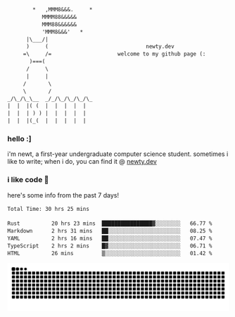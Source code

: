 ```txt
        *   ,MMM8&&&.     *
           MMMM88&&&&&
           MMM88&&&&&&
           'MMM8&&&'   *
      |\___/|
      )     (                               newty.dev
     =\     /=                     welcome to my github page (:
       )===(
      /     \
      |     |
     /       \
     \       /
_/\_/\_\__  _/_/\_/\_/\_/\_
|  |  |( (  |  |  |  |  |
|  |  | ) ) |  |  |  |  |
|  |  |(_(  |  |  |  |  |
```

### hello :]

i'm newt, a first-year undergraduate computer science student. sometimes i like to write; when i do, you can find it @ [newty.dev](https://newty.dev)

### i like code 🦊

here's some info from the past 7 days!

<!--START_SECTION:waka-->

```txt
Total Time: 30 hrs 25 mins

Rust          20 hrs 23 mins  ████████████████▓░░░░░░░░   66.77 %
Markdown      2 hrs 31 mins   ██░░░░░░░░░░░░░░░░░░░░░░░   08.25 %
YAML          2 hrs 16 mins   ██░░░░░░░░░░░░░░░░░░░░░░░   07.47 %
TypeScript    2 hrs 2 mins    █▓░░░░░░░░░░░░░░░░░░░░░░░   06.71 %
HTML          26 mins         ▒░░░░░░░░░░░░░░░░░░░░░░░░   01.42 %
```

<!--END_SECTION:waka-->

![snake commit graph](https://raw.githubusercontent.com/isitreallyalive/isitreallyalive/refs/heads/snake/ctp-mocha-mauve.svg)
